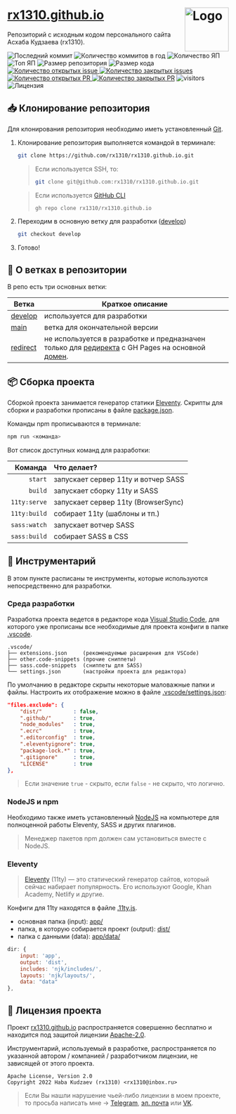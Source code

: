 <img title="Логотип проекта" src="https://avatars.githubusercontent.com/u/33829769?v=4" alt="Logo" width="100px" align="right" /> [rx1310.github.io](https://rx1310.github.io)
======
Репозиторий с исходным кодом персонального сайта Асхаба Кудзаева (rx1310).

![Последний коммит](https://img.shields.io/github/last-commit/rx1310/rx1310.github.io)
![Количество коммитов в год](https://img.shields.io/github/commit-activity/y/rx1310/rx1310.github.io)
![Количество ЯП](https://img.shields.io/github/languages/count/rx1310/rx1310.github.io?color=fff)
![Топ ЯП](https://img.shields.io/github/languages/top/rx1310/rx1310.github.io?color=C76494)
![Размер репозитория](https://img.shields.io/github/repo-size/rx1310/rx1310.github.io?color=ffb600)
![Размер кода](https://img.shields.io/github/languages/code-size/rx1310/rx1310.github.io)
[![Количество открытых issue](https://img.shields.io/github/issues-raw/rx1310/rx1310.github.io)
![Количество закрытых issues](https://img.shields.io/github/issues-closed-raw/rx1310/rx1310.github.io?color=354a6d)](https://github.com/rx1310/rx1310.github.io/issues)
[![Количество открытых PR](https://img.shields.io/github/issues-pr-raw/rx1310/rx1310.github.io?label=open%20PR%27s)
![Количество закрытых PR](https://img.shields.io/github/issues-pr-closed-raw/rx1310/rx1310.github.io?label=closed%20PR%27s)](https://github.com/rx1310/rx1310.github.io/pulls)
![visitors](https://visitor-badge.laobi.icu/badge?page_id=rx1310.rx1310.github.io)
![Лицензия](https://img.shields.io/github/license/rx1310/rx1310.github.io?label=license)

## 📥 Клонирование репозитория
Для клонирования репозитория необходимо иметь установленный [Git](https://git-scm.com/downloads).

1. Клонирование репозитория выполняется командой в терминале:
	```bash
	git clone https://github.com/rx1310/rx1310.github.io.git
	```

	> Если используется SSH, то:
	> ```bash
	> git clone git@github.com:rx1310/rx1310.github.io.git
	> ```

	> Если используется [GitHub CLI](https://cli.github.com/)
	> ```bash
	> gh repo clone rx1310/rx1310.github.io
	> ```

2. Переходим в основную ветку для разработки ([develop](https://github.com/rx1310/rx1310.github.io/tree/develop))
	```bash
	git checkout develop
	```

3. Готово!

## 📁 О ветках в репозитории
В репо есть три основных ветки:

| Ветка        | Краткое описание |
| ------------ | ---------------- |
| [develop](https://github.com/rx1310/rx1310.github.io/tree/develop)   | используется для разработки |
| [main](https://github.com/rx1310/rx1310.github.io/tree/main)         | ветка для окончательной версии |
| [redirect](https://github.com/rx1310/rx1310.github.io/tree/redirect) | не используется в разработке и предназначен только для [редиректа](https://github.com/rx1310/rx1310.github.io/blob/redirect/index.html) с GH Pages на основной [домен](https://rx1310.site).

## 📦 Сборка проекта
Сборкой проекта занимается генератор статики [Eleventy](https://github.com/11ty). Скрипты для сборки и разработки прописаны в файле [package.json](package.json).

Команды npm прописываются в терминале:
```bash
npm run <команда>
```

Вот список доступных команд для разработки:

| Команда      | Что делает?                         |
| ------------:|:----------------------------------- |
| `start`			 | запускает сервер 11ty и вотчер SASS |
| `build` 		 | запускает сборку 11ty и SASS 			 |
| `11ty:serve` | запускает сервер 11ty (BrowserSync) |
| `11ty:build` | собирает 11ty (шаблоны и тп.)			 |
| `sass:watch` | запускает вотчер SASS							 |
| `sass:build` | собирает SASS в CSS								 |

## 🔧 Инструментарий
В этом пункте расписаны те инструменты, которые используются непосредственно для разработки.

### Среда разработки
Разработка проекта ведется в редакторе кода [Visual Studio Code](https://code.visualstudio.com/), для которого уже прописаны все необходимые для проекта конфиги в папке [.vscode](.vscode/).

```
.vscode/
├── extensions.json     (рекомендуемые расширения для VSCode)
├── other.code-snippets (прочие сниппеты)
├── sass.code-snippets  (сниппеты для SASS)
└── settings.json 	  	(настройки проекта для редактора)
```

По умолчанию в редакторе скрыты некоторые маловажные папки и файлы. Настроить их отображение можно в файле [.vscode/settings.json](.vscode/settings.json):

```json
"files.exclude": {
	"dist/"          : false,
	".github/"       : true,
	"node_modules"   : true,
	".ecrc"          : true,
	".editorconfig"  : true,
	".eleventyignore": true,
	"package-lock.*" : true,
	".gitignore"     : true,
	"LICENSE"        : true
},
```

> Если значение `true` - скрыто, если `false` - не скрыто, что логично.

### NodeJS и npm
Необходимо также иметь установленный [NodeJS](https://nodejs.org/en/download/) на компьютере для полноценной работы Eleventy, SASS и других плагинов.

> Менеджер пакетов npm должен сам установиться вместе с NodeJS.

### Eleventy
> [Eleventy](https://www.11ty.dev/) (11ty) — это статический генератор сайтов, который сейчас набирает популярность. Его используют Google, Khan Academy, Netlify и другие.

Конфиги для 11ty находятся в файле [.11ty.js](.11ty.js).

- основная папка (input): [app/](app/)
- папка, в которую собирается проект (output): [dist/](dist/)
- папка с данными (data): [app/data/](app/data/)

```js
dir: {
	input: 'app',
	output: 'dist',
	includes: 'njk/includes/',
	layouts: 'njk/layouts/',
	data: "data"
},
```

## 📃 Лицензия проекта
Проект [rx1310.github.io](https://github.com/rx1310/rx1310.github.io) распространяется совершенно бесплатно и находится под защитой лицензии [Apache-2.0](LICENSE).

Инструментарий, используемый в разработке, распространяется по указанной автором / компанией / разработчиком лицензии, не зависящей от этого проекта.

```
Apache License, Version 2.0
Copyright 2022 Haba Kudzaev (rx1310) <rx1310@inbox.ru>
```

> Если Вы нашли нарушение чьей-либо лицензии в моем проекте, то просьба написать мне → [Telegram](https://t.me/rx1310), [эл. почта](mailto:rx1310@inbox.ru) или [VK](https://vk.com/rx1310).